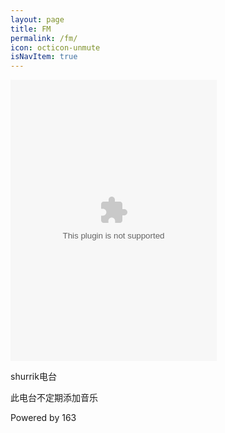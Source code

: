 ```yaml
---
layout: page
title: FM
permalink: /fm/
icon: octicon-unmute
isNavItem: true
---
```


<embed src="//music.163.com/style/swf/widget.swf?sid=429677317&type=0&auto=1&width=310&height=430" width="330" height="450"  allowNetworking="all">

shurrik电台

此电台不定期添加音乐

Powered by 163